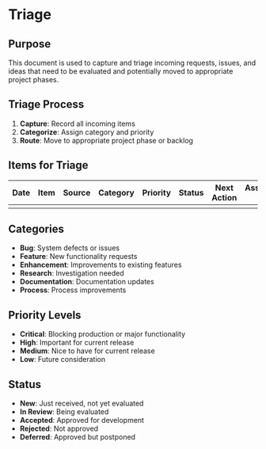 # Triage

## Purpose
This document is used to capture and triage incoming requests, issues, and ideas that need to be evaluated and potentially moved to appropriate project phases.

## Triage Process
1. **Capture**: Record all incoming items
2. **Categorize**: Assign category and priority
3. **Route**: Move to appropriate project phase or backlog

## Items for Triage

| Date | Item | Source | Category | Priority | Status | Next Action | Assigned To |
|------|------|--------|----------|----------|--------|-------------|-------------|
| | | | | | | | |

## Categories
- **Bug**: System defects or issues
- **Feature**: New functionality requests
- **Enhancement**: Improvements to existing features
- **Research**: Investigation needed
- **Documentation**: Documentation updates
- **Process**: Process improvements

## Priority Levels
- **Critical**: Blocking production or major functionality
- **High**: Important for current release
- **Medium**: Nice to have for current release
- **Low**: Future consideration

## Status
- **New**: Just received, not yet evaluated
- **In Review**: Being evaluated
- **Accepted**: Approved for development
- **Rejected**: Not approved
- **Deferred**: Approved but postponed
